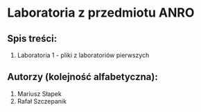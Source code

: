 # Laboratoria z przedmiotu ANRO

## Spis treści:  
1. Laboratoria 1 - pliki z laboratoriów pierwszych  

## Autorzy (kolejność alfabetyczna):
1. Mariusz Słapek  
2. Rafał Szczepanik  
